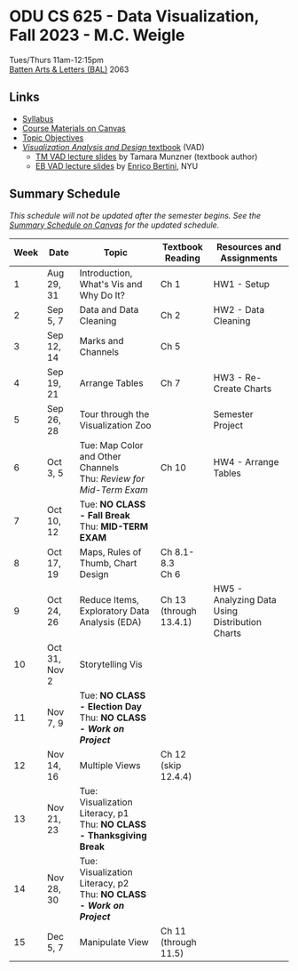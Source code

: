 # ODU CS 625 - Data Visualization, Fall 2023 - M.C. Weigle

Tues/Thurs 11am-12:15pm  
[Batten Arts & Letters (BAL)](https://odu.edu/ts/labs-classrooms/technology-classrooms/bal) 2063

## Links

* [Syllabus](syllabus.md)
* [Course Materials on Canvas](https://canvas.odu.edu/courses/140707)
* [Topic Objectives](objectives.md)
* [*Visualization Analysis and Design* textbook](https://www.cs.ubc.ca/~tmm/vadbook/) (VAD)
  * [TM VAD lecture slides](https://www.cs.ubc.ca/~tmm/talks.html#vadallslides) by Tamara Munzner (textbook author)
  * [EB VAD lecture slides](http://bit.ly/lecture-slides-iv16) by [Enrico Bertini](http://enrico.bertini.io/), NYU

## Summary Schedule

*This schedule will not be updated after the semester begins.  See the [Summary Schedule on Canvas](https://canvas.odu.edu/courses/140707) for the updated schedule.*

|Week |Date|Topic| Textbook Reading|Resources and Assignments|
|---|---|---|---|---|
|1| Aug 29, 31| Introduction, What's Vis and Why Do It? | Ch 1| HW1 - Setup|
|2| Sep 5, 7| Data and Data Cleaning | Ch 2| HW2 - Data Cleaning|
|3| Sep 12, 14| Marks and Channels |Ch 5| |
|4| Sep 19, 21 |Arrange Tables | Ch 7 | HW3 - Re-Create Charts|
|5| Sep 26, 28| Tour through the Visualization Zoo | | Semester Project|
|6| Oct 3, 5| Tue: Map Color and Other Channels<br/>Thu: *Review for Mid-Term Exam* | Ch 10 | HW4 - Arrange Tables|
|7| Oct 10, 12| Tue: **NO CLASS - Fall Break**<br/>Thu: **MID-TERM EXAM**| |
|8| Oct 17, 19| Maps, Rules of Thumb, Chart Design| Ch 8.1-8.3<br/>Ch 6 | |
|9| Oct 24, 26| Reduce Items, Exploratory Data Analysis (EDA) | Ch 13<br/>(through 13.4.1) | HW5 - Analyzing Data Using Distribution Charts|
|10| Oct 31, Nov 2| Storytelling Vis| | |
|11| Nov 7, 9|Tue: **NO CLASS - Election Day**<br/>Thu: **NO CLASS - *Work on Project***| |
|12| Nov 14, 16| Multiple Views|Ch 12<br/>(skip 12.4.4)||
|13 |Nov 21, 23|Tue: Visualization Literacy, p1<br/>Thu: **NO CLASS - Thanksgiving Break** | |
|14| Nov 28, 30|Tue: Visualization Literacy, p2<br/>Thu: **NO CLASS - *Work on Project***|  | |
|15| Dec 5, 7| Manipulate View | Ch 11<br/>(through 11.5) | |
